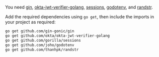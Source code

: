 You need [gin](https://github.com/gin-gonic/gin), [okta-jwt-verifier-golang](https://github.com/okta/okta-jwt-verifier-golang), [sessions](https://github.com/gorilla/sessions), [godotenv](https://github.com/joho/godotenv), and [randstr](https://github.com/thanhpk/randstr).

Add the required dependencies using `go get`, then include the imports in your project as required:

```bash
go get github.com/gin-gonic/gin
go get github.com/okta/okta-jwt-verifier-golang
go get github.com/gorilla/sessions
go get github.com/joho/godotenv
go get github.com/thanhpk/randstr
```